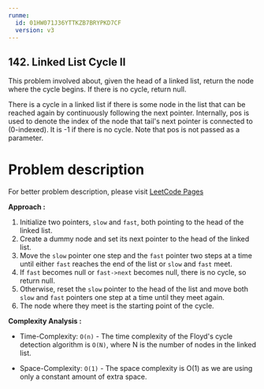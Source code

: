 ```yaml
---
runme:
  id: 01HW071J36YTTKZB7BRYPKD7CF
  version: v3
---
```


## 142. Linked List Cycle II

This problem involved about, given the head of a linked list, return the node where the cycle begins. If there is no cycle, return null.<br/>

There is a cycle in a linked list if there is some node in the list that can be reached again by continuously following the next pointer. Internally, pos is used to denote the index of the node that tail's next pointer is connected to (0-indexed). It is -1 if there is no cycle. Note that pos is not passed as a parameter.<br/>

# Problem description

For better problem description, please visit [LeetCode Pages](https://leetcode.com/problems/linked-list-cycle-ii/description/)

**Approach :**<br/>

1. Initialize two pointers, `slow` and `fast`, both pointing to the head of the linked list.
2. Create a dummy node and set its next pointer to the head of the linked list.
3. Move the `slow` pointer one step and the `fast` pointer two steps at a time until either `fast` reaches the end of the list or `slow` and `fast` meet.
4. If `fast` becomes null or `fast->next` becomes null, there is no cycle, so return null.
5. Otherwise, reset the `slow` pointer to the head of the list and move both `slow` and `fast` pointers one step at a time until they meet again.
6. The node where they meet is the starting point of the cycle.

**Complexity Analysis :**<br/>

-   Time-Complexity: `O(n)` - The time complexity of the Floyd's cycle detection algorithm is `O(N)`, where N is the number of nodes in the linked list.

-   Space-Complexity: `O(1)` - The space complexity is O(1) as we are using only a constant amount of extra space.